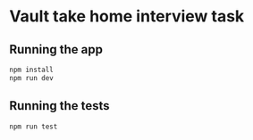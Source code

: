 # Vault take home interview task

## Running the app

```bash
npm install
npm run dev
```

## Running the tests

```bash
npm run test
```
